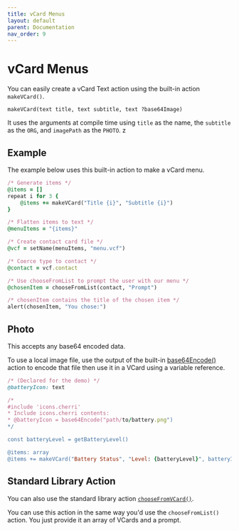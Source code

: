 ```yaml
---
title: vCard Menus
layout: default
parent: Documentation
nav_order: 9
---
```


# vCard Menus

You can easily create a vCard Text action using the built-in action `makeVCard()`.

```
makeVCard(text title, text subtitle, text ?base64Image)
```

It uses the arguments at compile time using `title` as the name, the `subtitle` as the `ORG`, and `imagePath` as the `PHOTO`.
z
## Example

The example below uses this built-in action to make a vCard menu.

```ruby
/* Generate items */
@items = []
repeat i for 3 {
    @items += makeVCard("Title {i}", "Subtitle {i}")
}

/* Flatten items to text */
@menuItems = "{items}"

/* Create contact card file */
@vcf = setName(menuItems, "menu.vcf")

/* Coerce type to contact */
@contact = vcf.contact

/* Use chooseFromList to prompt the user with our menu */
@chosenItem = chooseFromList(contact, "Prompt")

/* chosenItem contains the title of the chosen item */
alert(chosenItem, "You chose:")
```

## Photo

This accepts any base64 encoded data.

To use a local image file, use the output of the built-in [base64Encode()](/language/standard/builtin#base64-encode-file) action to encode that file then use it in a VCard using a variable reference.

```ruby
/* (Declared for the demo) */
@batteryIcon: text

/*
#include 'icons.cherri'
* Include icons.cherri contents:
* @batteryIcon = base64Encode("path/to/battery.png")
*/

const batteryLevel = getBatteryLevel()

@items: array
@items += makeVCard("Battery Status", "Level: {batteryLevel}", batteryIcon)
```

## Standard Library Action

You can also use the standard library action [`chooseFromVCard()`](/language/standard/stdlib#choose-from-vcard).

You can use this action in the same way you'd use the `chooseFromList()` action. You just provide it an array of VCards and a prompt.

